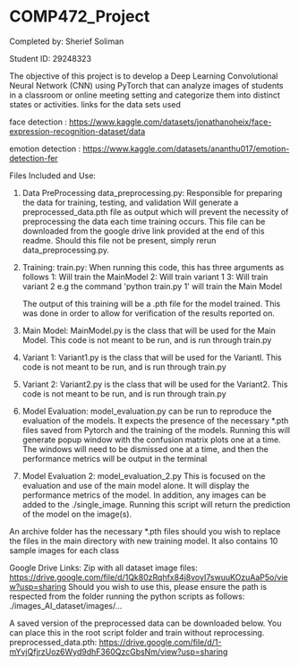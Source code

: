 # COMP472_Project

Completed by: Sherief Soliman

Student ID: 29248323

The objective of this project is to develop a Deep Learning Convolutional Neural Network (CNN) using PyTorch that can analyze images of students in a classroom or online meeting setting and categorize them into distinct states or activities.
links for the data sets used

face detection : https://www.kaggle.com/datasets/jonathanoheix/face-expression-recognition-dataset/data

emotion detection : https://www.kaggle.com/datasets/ananthu017/emotion-detection-fer

Files Included and Use:
1. Data PreProcessing
  data_preprocessing.py: Responsible for preparing the data for training, testing, and validation
  Will generate a preprocessed_data.pth file as output which will prevent the necessity of preprocessing the data each time training occurs. This file can be downloaded from the google drive link provided at the end of this readme. Should this file not be present, simply rerun data_preprocessing.py. 

2. Training:
   train.py: When running this code, this has three arguments as follows
   1: Will train the MainModel
   2: Will train variant 1
   3: Will train variant 2
   e.g the command 'python train.py 1' will train the Main Model

   The output of this training will be a .pth file for the model trained. This was done in order to allow for verification of the results reported on.
4. Main Model:
   MainModel.py is the class that will be used for the Main Model. This code is not meant to be run, and is run through train.py
5. Variant 1:
   Variant1.py is the class that will be used for the Variantl. This code is not meant to be run, and is run through train.py
6. Variant 2:
   Variant2.py is the class that will be used for the Variant2. This code is not meant to be run, and is run through train.py
   
7. Model Evaluation: model_evaluation.py can be run to reproduce the evaluation of the models. It expects the presence of the necessary *.pth files saved from Pytorch and the training of the models. Running this will generate popup window with the confusion matrix plots one at a time. The windows will need to be dismissed one at a time, and then the performance metrics will be output in the terminal

8. Model Evaluation 2: model_evaluation_2.py This is focused on the evaluation and use of the main model alone. It will display the performance metrics of the model. In addition, any images can be added to the ./single_image. Running this script will return the prediction of the model on the image(s).

An archive folder has the necessary *.pth files should you wish to replace the files in the main directory with new training model. It also contains 10 sample images for each class

Google Drive Links:
Zip with all dataset image files: https://drive.google.com/file/d/1Qk80zRqhfx84j8voyI7swuuKOzuAaP5o/view?usp=sharing
Should you wish to use this, please ensure the path is respected from the folder running the python scripts as follows: ./images_AI_dataset/images/...

A saved version of the preprocessed data can be downloaded below. You can place this in the root script folder and train without reprocessing.
preprocessed_data.pth: https://drive.google.com/file/d/1-mYvjQfjrzUoz6Wyd9dhF360QzcGbsNm/view?usp=sharing
   
